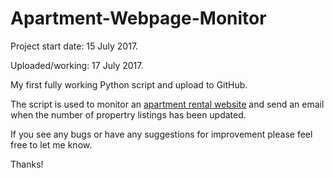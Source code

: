 # Apartment-Webpage-Monitor
Project start date: 15 July 2017.

Uploaded/working: 17 July 2017.

My first fully working Python script and upload to GitHub.

The script is used to monitor an [apartment rental website](https://www.domica.nl/) and send an email when the number of propertry listings has been updated. 

If you see any bugs or have any suggestions for improvement please feel free to let me know.

Thanks!
